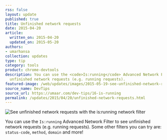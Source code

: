 ```yaml
---
rss: false
layout: update
published: true
title: Unfinished network requests
date: 2015-04-20
article:
  written_on: 2015-04-20
  updated_on: 2015-05-20
authors:
- umarhansa
collection: updates
type: tip
category: tools
product: chrome-devtools
description: You can use the <code>Is:running</code> Advanced Network Filter to see
  unfinished network requests (e.g. running requests).
featured-image: /web/updates/images/2015-05-19-see-unfinished-network-requests-with-the-is-running-network-filter/is-running.gif
source_name: DevTips
source_url: https://umaar.com/dev-tips/16-is-running
permalink: /updates/2015/04/20/unfinished-network-requests.html
---
```

<img src="/web/updates/images/2015-05-19-see-unfinished-network-requests-with-the-is-running-network-filter/is-running.gif" alt="See unfinished network requests with the is:running network filter">

You can use the <code>Is:running</code> Advanced Network Filter to see unfinished network requests (e.g. running requests). Some other filters you can try are: <code>status-code</code>, <code>method</code>, <code>domain</code> and more!